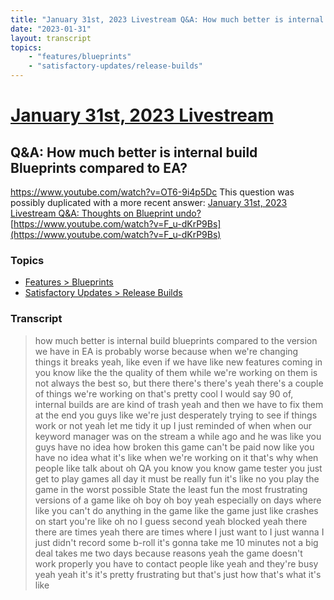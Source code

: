 ```yaml
---
title: "January 31st, 2023 Livestream Q&A: How much better is internal build Blueprints compared to EA?"
date: "2023-01-31"
layout: transcript
topics:
    - "features/blueprints"
    - "satisfactory-updates/release-builds"
---
```

# [January 31st, 2023 Livestream](../2023-01-31.md)
## Q&A: How much better is internal build Blueprints compared to EA?
https://www.youtube.com/watch?v=OT6-9i4p5Dc
This question was possibly duplicated with a more recent answer: [January 31st, 2023 Livestream Q&A: Thoughts on Blueprint undo?](./yt-F_u-dKrP9Bs.md) [https://www.youtube.com/watch?v=F_u-dKrP9Bs](https://www.youtube.com/watch?v=F_u-dKrP9Bs)


### Topics
* [Features > Blueprints](../topics/features/blueprints.md)
* [Satisfactory Updates > Release Builds](../topics/satisfactory-updates/release-builds.md)

### Transcript

> how much better is internal build blueprints compared to the version we have in EA is probably worse because when we're changing things it breaks yeah, like even if we have like new features coming in you know like the the quality of them while we're working on them is not always the best so, but there there's there's yeah there's a couple of things we're working on that's pretty cool I would say 90 of, internal builds are are kind of trash yeah and then we have to fix them at the end you guys like we're just desperately trying to see if things work or not yeah let me tidy it up I just reminded of when when our keyword manager was on the stream a while ago and he was like you guys have no idea how broken this game can't be paid now like you have no idea what it's like when we're working on it that's why when people like talk about oh QA you know you know game tester you just get to play games all day it must be really fun it's like no you play the game in the worst possible State the least fun the most frustrating versions of a game like oh boy oh boy yeah especially on days where like you can't do anything in the game like the game just like crashes on start you're like oh no I guess second yeah blocked yeah there there are times yeah there are times where I just want to I just wanna I just didn't record some b-roll it's gonna take me 10 minutes not a big deal takes me two days because reasons yeah the game doesn't work properly you have to contact people like yeah and they're busy yeah yeah it's it's pretty frustrating but that's just how that's what it's like
